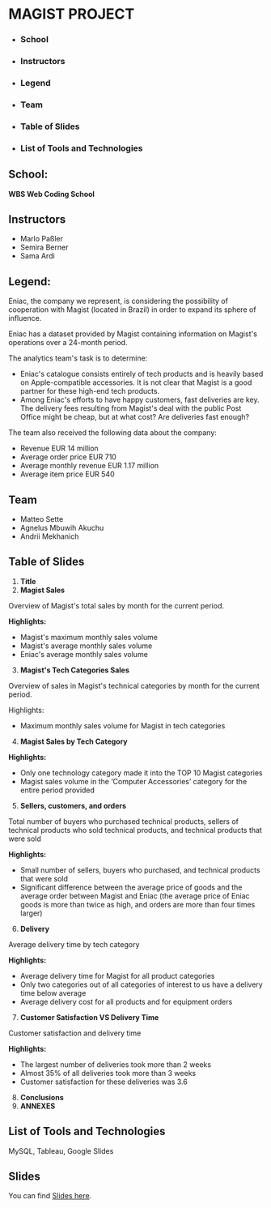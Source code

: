 # MAGIST PROJECT

* ### School
* ### Instructors
* ### Legend
* ### Team 
* ### Table of Slides
* ### List of Tools and Technologies


## School:
    
__WBS Web Coding School__

## Instructors
* Marlo Paßler
* Semira Berner
* Sama Ardi

## Legend:

Eniac, the company we represent, is considering the possibility of cooperation with Magist (located in Brazil) in order to expand its sphere of influence.

Eniac has a dataset provided by Magist containing information on Magist's operations over a 24-month period.

The analytics team's task is to determine:
* Eniac's catalogue consists entirely of tech products and is heavily based on Apple-compatible accessories. It is not clear that Magist is a good partner for these high-end tech products.
* Among Eniac's efforts to have happy customers, fast deliveries are key. The delivery fees resulting from Magist's deal with the public Post Office might be cheap, but at what cost? Are deliveries fast enough?

The team also received the following data about the company:
* Revenue EUR 14 million
* Average order price EUR 710
* Average monthly revenue EUR 1.17 million
* Average item price EUR 540

## Team
* Matteo Sette
* Agnelus Mbuwih Akuchu
* Andrii Mekhanich

## Table of Slides

1. __Title__
2. __Magist Sales__

Overview of Magist's total sales by month for the current period.

__Highlights:__ 
- Magist's maximum monthly sales volume
- Magist's average monthly sales volume
- Eniac's average monthly sales volume
3. __Magist's Tech Categories Sales__

Overview of sales in Magist's technical categories by month for the current period.

Highlights:
- Maximum monthly sales volume for Magist in tech categories
4. __Magist Sales by Tech Category__

__Highlights:__
- Only one technology category made it into the TOP 10 Magist categories
- Magist sales volume in the ‘Computer Accessories’ category for the entire period provided

5. __Sellers, customers, and orders__

Total number of buyers who purchased technical products, sellers of technical products who sold technical products, and technical products that were sold

__Highlights:__
- Small number of sellers, buyers who purchased, and technical products that were sold
- Significant difference between the average price of goods and the average order between Magist and Eniac (the average price of Eniac goods is more than twice as high, and orders are more than four times larger)

6. __Delivery__

Average delivery time by tech category

__Highlights:__
- Average delivery time for Magist for all product categories
- Only two categories out of all categories of interest to us have a delivery time below average
- Average delivery cost for all products and for equipment orders

7. __Customer Satisfaction VS Delivery Time__

Customer satisfaction and delivery time

__Highlights:__
- The largest number of deliveries took more than 2 weeks
- Almost 35% of all deliveries took more than 3 weeks
- Customer satisfaction for these deliveries was 3.6
8. __Conclusions__
9. __ANNEXES__

## List of Tools and Technologies
MySQL, Tableau, Google Slides

## Slides
You can find [Slides here](https://github.com/MekhAnd/Practice-DADS/blob/main/WBSCodingSchool/Magist%20project/Magist_final_slideshow.pdf).
